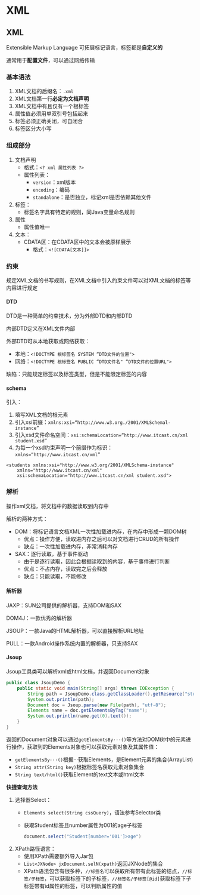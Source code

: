 # XML

## XML

Extensible Markup Language 可拓展标记语言，标签都是**自定义的**

通常用于**配置文件**，可以通过网络传输

### 基本语法

1. XML文档的后缀名：`.xml`
2. XML文档第一行**必定为文档声明**
3. XML文档中有且仅有一个根标签
4. 属性值必须用单双引号包括起来
5. 标签必须正确关闭，可自闭合
6. 标签区分大小写

### 组成部分

1. 文档声明
   * 格式：`<? xml 属性列表 ?>`
   * 属性列表：
     * `version`：xml版本
     * `encoding`：编码
     * `standalone`：是否独立，标记xml是否依赖其他文件
2. 标签：
   * 标签名字具有特定的规则，同Java变量命名规则
3. 属性
   * 属性值唯一
4. 文本：
   * CDATA区：在CDATA区中的文本会被原样展示
     * 格式：`<![CDATA[文本]]>` 

### 约束

规定XML文档的书写规则，在XML文档中引入约束文件可以对XML文档的标签等内容进行规定

#### DTD

DTD是一种简单的约束技术，分为外部DTD和内部DTD

内部DTD定义在XML文件内部

外部DTD可从本地获取或网络获取：

* 本地：`<!DOCTYPE 根标签名 SYSTEM “DTD文件的位置">`
* 网络：`<!DOCTYPE 根标签名 PUBLIC “DTD文件名" “DTD文件的位置URL">`

缺陷：只能规定标签以及标签类型，但是不能限定标签的内容

#### schema

引入：

1. 填写XML文档的根元素
2. 引入xsi前缀：`xmlns:xsi=“http://www.w3.org./2001/XMLSchemal-instance”`
3. 引入xsd文件命名空间：`xsi:schemaLocation=“http://www.itcast.cn/xml  student.xsd”`
4. 为每一个xsd约束声明一个前缀作为标识：`xmlns=“http://www.itcast.cn/xml”`

```text
<students xmlns:xsi="http://www.w3.org/2001/XMLSchema-instance"
    xmlns="http://www.itcast.cn/xml"
    xsi:schemaLocation="http://www.itcast.cn/xml student.xsd">
```

### 解析

操作xml文档，将文档中的数据读取到内存中

解析的两种方式：

* DOM：将标记语言文档XML一次性加载进内存，在内存中形成一颗DOM树
  * 优点：操作方便，读取进内存之后可以对文档进行CRUD的所有操作
  * 缺点：一次性加载进内存，非常消耗内存
* SAX：逐行读取，基于事件驱动
  * 由于是逐行读取，因此会根据读取到的内容，基于事件进行判断
  * 优点：不占内存，读取完之后会释放
  * 缺点：只能读取，不能修改

#### 解析器

JAXP：SUN公司提供的解析器，支持DOM和SAX

DOM4J：一款优秀的解析器

JSOUP：一款Java的HTML解析器，可以直接解析URL地址

PULL：一款Android操作系统内置的解析器，只支持SAX

#### Jsoup

Jsoup工具类可以解析xml或html文档，并返回Document对象

```java
public class JsoupDemo {
    public static void main(String[] args) throws IOException {
        String path = JsoupDemo.class.getClassLoader().getResource("student.xml").getPath();
        System.out.println(path);
        Document doc = Jsoup.parse(new File(path), "utf-8");
        Elements name = doc.getElementsByTag("name");
        System.out.println(name.get(0).text());
    }
}
```

返回的Document对象可以通过`getElementsBy···()`等方法对DOM树中的元素进行操作，获取到的Elements对象也可以获取元素对象及其属性值：

* `getElementsBy···()`根据···获取Elements，是Element元素的集合\(ArrayList\)
* `String attr(String key)`根据标签名获取元素对象集合
* `String text/html()`获取Element的text文本或html文本

**快捷查询方法**

1. 选择器Select：
   * `Elements select(String cssQuery)`，语法参考Selector类
   * 获取Student标签且number属性为001的age子标签

     ```java
     document.select("Student[number='001']>age")
     ```
2. XPath路径语言：
   * 使用XPath需要额外导入Jar包
   * `List<JXNode> jxDocument.selN(xpath)`返回JXNode的集合
   * XPath语法包含有很多种，`//标签名`可以获取所有带有此标签的结点，`//标签/子标签`，可以获取标签下的子标签，`//标签名/子标签[@id]`获取标签下子标签带有id属性的标签，可以判断属性的值

